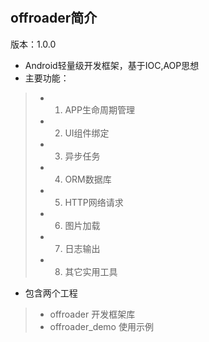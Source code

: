 # 
## offroader简介

版本：1.0.0

* Android轻量级开发框架，基于IOC,AOP思想
* 主要功能： 
> * 1. APP生命周期管理 
> * 2. UI组件绑定 
> * 3. 异步任务 
> * 4. ORM数据库 
> * 5. HTTP网络请求 
> * 6. 图片加载 
> * 7. 日志输出 
> * 8. 其它实用工具 

* 包含两个工程
> * offroader 开发框架库
> * offroader_demo 使用示例

